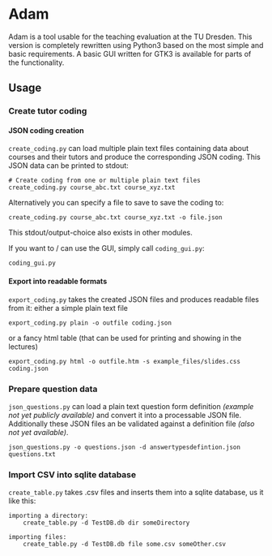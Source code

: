 Adam
====

Adam is a tool usable for the teaching evaluation at the TU Dresden.
This version is completely rewritten using Python3 based on the most simple and basic requirements.
A basic GUI written for GTK3 is available for parts of the functionality.

Usage
-----

### Create tutor coding ###

#### JSON coding creation ####

`create_coding.py` can load multiple plain text files containing data about courses and their tutors and produce the corresponding JSON coding.
This JSON data can be printed to stdout:

    # Create coding from one or multiple plain text files
    create_coding.py course_abc.txt course_xyz.txt

Alternatively you can specify a file to save to save the coding to:

    create_coding.py course_abc.txt course_xyz.txt -o file.json

This stdout/output-choice also exists in other modules.

If you want to / can use the GUI, simply call `coding_gui.py`:

    coding_gui.py
    
#### Export into readable formats ####

`export_coding.py` takes the created JSON files and produces readable files from it:
either a simple plain text file

    export_coding.py plain -o outfile coding.json

or a fancy html table (that can be used for printing and showing in the lectures)

    export_coding.py html -o outfile.htm -s example_files/slides.css coding.json

### Prepare question data ###

`json_questions.py` can load a plain text question form definition *(example not yet publicly available)* and convert it into a processable JSON file.
Additionally these JSON files an be validated against a definition file *(also not yet available)*.

    json_questions.py -o questions.json -d answertypesdefintion.json questions.txt

### Import CSV into sqlite database ###

`create_table.py` takes .csv files and inserts them into a sqlite database, us it like this:
	
	importing a directory:
		create_table.py -d TestDB.db dir someDirectory

	importing files:
		create_table.py -d TestDB.db file some.csv someOther.csv